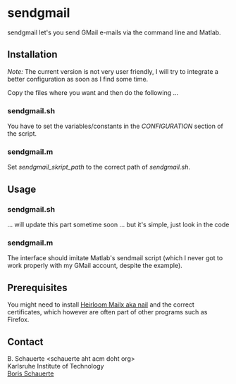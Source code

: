 # sendgmail

sendgmail let's you send GMail e-mails via the command line and Matlab.

## Installation

*Note:* The current version is not very user friendly, I will try to integrate a better configuration as soon as I find some time.

Copy the files where you want and then do the following ...

### sendgmail.sh

You have to set the variables/constants in the *CONFIGURATION* section of the script.

### sendgmail.m

Set *sendgmail_skript_path* to the correct path of *sendgmail.sh*.

## Usage

### sendgmail.sh

... will update this part sometime soon ... but it's simple, just look in the code

### sendgmail.m

The interface should imitate Matlab's sendmail script (which I never got to work properly with my GMail account, despite the example).

## Prerequisites

You might need to install [Heirloom Mailx aka nail](http://heirloom.sourceforge.net/mailx.html) and the correct certificates, which however are often part of other programs such as Firefox.

## Contact

B. Schauerte &lt;schauerte aht acm doht org&gt;  
Karlsruhe Institute of Technology  
[Boris Schauerte](http://cvhci.anthropomatik.kit.edu/~bschauer/ "Boris Schauerte, Homepage")